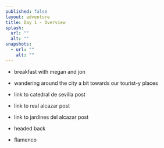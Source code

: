 ```yaml
---
published: false
layout: adventure
title: Day 1 - Overview
splash:
  url: ""
  alt: ""
snapshots:
  - url: ""
    alt: ""
---
```


- breakfast with megan and jon
- wandering around the city a bit towards our tourist-y places

- link to catedral de sevilla post
- link to real alcazar post
- link to jardines del alcazar post

- headed back
- flamenco
